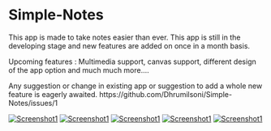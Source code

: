 # Simple-Notes

This app is made to take notes easier than ever. This app is still in the developing stage and new features are added on once in a month basis.

Upcoming features : Multimedia support, canvas support, different design of the app option and much much more....



<p>Any suggestion or change in existing app or suggestion to add a whole new feature is eagerly awaited.
https://github.com/Dhrumilsoni/Simple-Notes/issues/1</p>
<a href="" target="_blank"><img src="https://cloud.githubusercontent.com/assets/15711230/26272551/d44ac774-3d38-11e7-8d2f-3b7e17b028a0.png" alt="Screenshot1" /></a>
<a href="" target="_blank"><img src="https://cloud.githubusercontent.com/assets/15711230/26272552/dc840a18-3d38-11e7-868e-a75c4fb641a8.png" alt="Screenshot1" /></a>
<a href="" target="_blank"><img src="https://cloud.githubusercontent.com/assets/15711230/26272554/e21c7564-3d38-11e7-88e3-d05e5343e010.png" alt="Screenshot1" /></a>
<a href="" target="_blank"><img src="https://cloud.githubusercontent.com/assets/15711230/26272555/e24af3b2-3d38-11e7-9d50-3e832ecf8f89.png" alt="Screenshot1" /></a>
<a href="" target="_blank"><img src="https://cloud.githubusercontent.com/assets/15711230/26272556/e253ee68-3d38-11e7-80a1-118a499b083c.png" alt="Screenshot1" /></a>




